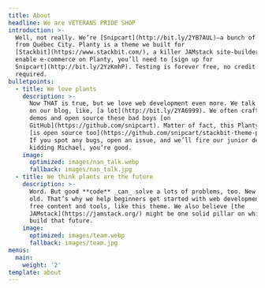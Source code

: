 ```yaml
---
title: About
headline: We are VETERANS PRIDE SHOP
introduction: >-
  Well, not really. We’re [Snipcart](http://bit.ly/2YB7AUL)—a bunch of geeks
  from Québec City. Planty is a theme we built for
  [Stackbit](https://www.stackbit.com/), a killer JAMstack site-builder. To
  enable e-commerce on Planty, you’ll need to [sign up for
  Snipcart](http://bit.ly/2YzKmhP). Testing is forever free, no credit card
  required.
bulletpoints:
  - title: We love plants
    description: >-
      Now THAT is true, but we love web development even more. We talk about it
      on our blog, like, [a lot](http://bit.ly/2YA6999). We often craft live
      demos and open source these bad boys [on
      GitHub](https://github.com/snipcart). Matter of fact, this Planty theme
      [is open source too](https://github.com/snipcart/stackbit-theme-planty)!
      If you spot any bugs, open an issue, and we’ll fire our junior dev. Just
      kidding Michael, you’re good.
    image:
      optimized: images/nan_talk.webp
      fallback: images/nan_talk.jpg
  - title: We think plants are the future
    description: >-
      Word. But good **code** _can_ solve a lots of problems, too. New _and_
      old. That’s why we help beginners get started with web development through
      free content and tools, like this theme. We also believe [the
      JAMstack](https://jamstack.org/) might be one solid pillar on which we
      build that future.
    image:
      optimized: images/team.webp
      fallback: images/team.jpg
menus:
  main:
    weight: '2'
template: about
---
```

